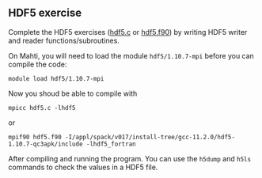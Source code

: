 ## HDF5 exercise

Complete the HDF5 exercises ([hdf5.c](hdf5.c) or [hdf5.f90](hdf5.f90))
by writing HDF5 writer and reader functions/subroutines.

On Mahti, you will need to load the module `hdf5/1.10.7-mpi` before you 
can compile the code:

```
module load hdf5/1.10.7-mpi
```
Now you shoud be able to compile with
```
mpicc hdf5.c -lhdf5
```
or
```
mpif90 hdf5.f90 -I/appl/spack/v017/install-tree/gcc-11.2.0/hdf5-1.10.7-qc3apk/include -lhdf5_fortran
```

After compiling and running the program. You can use the `h5dump` and `h5ls` 
commands to check the values in a HDF5 file.
